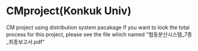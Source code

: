 # CMproject(Konkuk Univ)
 CM project using distribution system pacakage
 If you want to look the total process for this project, please see the file which named "협동분산시스템_7종_최종보고서.pdf"
